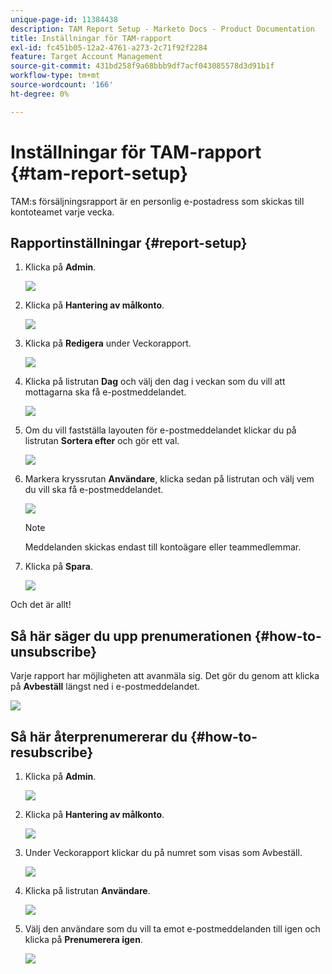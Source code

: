 ```yaml
---
unique-page-id: 11384438
description: TAM Report Setup - Marketo Docs - Product Documentation
title: Inställningar för TAM-rapport
exl-id: fc451b05-12a2-4761-a273-2c71f92f2284
feature: Target Account Management
source-git-commit: 431bd258f9a68bbb9df7acf043085578d3d91b1f
workflow-type: tm+mt
source-wordcount: '166'
ht-degree: 0%

---
```


# Inställningar för TAM-rapport {#tam-report-setup}

TAM:s försäljningsrapport är en personlig e-postadress som skickas till kontoteamet varje vecka.

## Rapportinställningar {#report-setup}

1. Klicka på **Admin**.

   ![](assets/one-3.png)

1. Klicka på **Hantering av målkonto**.

   ![](assets/tam-report-setup-2.png)

1. Klicka på **Redigera** under Veckorapport.

   ![](assets/three-3.png)

1. Klicka på listrutan **Dag** och välj den dag i veckan som du vill att mottagarna ska få e-postmeddelandet.

   ![](assets/four-4.png)

1. Om du vill fastställa layouten för e-postmeddelandet klickar du på listrutan **Sortera efter** och gör ett val.

   ![](assets/five-3.png)

1. Markera kryssrutan **Användare**, klicka sedan på listrutan och välj vem du vill ska få e-postmeddelandet.

   ![](assets/six-2.png)

   >[!NOTE]
   >
   >Meddelanden skickas endast till kontoägare eller teammedlemmar.

1. Klicka på **Spara**.

   ![](assets/seven-2.png)

Och det är allt!

## Så här säger du upp prenumerationen {#how-to-unsubscribe}

Varje rapport har möjligheten att avanmäla sig. Det gör du genom att klicka på **Avbeställ** längst ned i e-postmeddelandet.

![](assets/eight-1.png)

## Så här återprenumererar du {#how-to-resubscribe}

1. Klicka på **Admin**.

   ![](assets/one-3.png)

1. Klicka på **Hantering av målkonto**.

   ![](assets/tam-report-setup-10.png)

1. Under Veckorapport klickar du på numret som visas som Avbeställ.

   ![](assets/nine.png)

1. Klicka på listrutan **Användare**.

   ![](assets/ten.png)

1. Välj den användare som du vill ta emot e-postmeddelanden till igen och klicka på **Prenumerera igen**.

   ![](assets/eleven.png)
